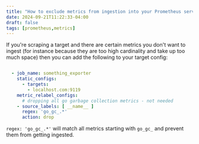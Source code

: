 ```yaml
---
title: "How to exclude metrics from ingestion into your Prometheus server"
date: 2024-09-21T11:22:33-04:00
draft: false
tags: [prometheus,metrics]
---
```


If you're scraping a target and there are certain metrics you 
don't want to ingest (for instance because they are too high cardinality and take up too much space)
then you can add the following to your target config:


```yaml

  - job_name: something_exporter
    static_configs:
      - targets:
        - localhost.com:9119
    metric_relabel_configs:
      # dropping all go garbage collection metrics - not needed
    - source_labels: [ __name__ ]
      regex: 'go_gc_.*'
      action: drop

```

`regex: 'go_gc_.*'` will match all metrics starting with `go_gc_` and prevent them from getting ingested.
